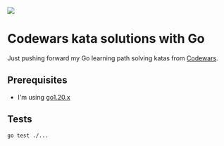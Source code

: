 ![](https://www.codewars.com/users/pabloxio/badges/large)

# Codewars kata solutions with Go

Just pushing forward my Go learning path solving katas from [Codewars](https://www.codewars.com/dashboard).

## Prerequisites

- I'm using [go1.20.x](https://go.dev/dl/)

## Tests


```shell
go test ./...
```
